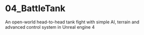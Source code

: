 # 04_BattleTank
An open-world head-to-head tank fight with simple AI, terrain and advanced control system in Unreal engine 4
